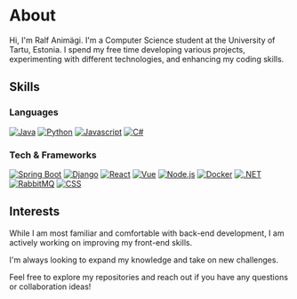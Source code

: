 # About

Hi, I'm Ralf Animägi. I'm a Computer Science student at the University of Tartu, Estonia. I spend my free time developing various projects, experimenting with different technologies, and enhancing my coding skills.

## Skills

### Languages
[![Java][Java-img]][Java-url]
[![Python][Python-img]][Python-url]
[![Javascript][Javascript-img]][Javascript-url]
[![C#][C#-img]][C#-url]

### Tech & Frameworks
[![Spring Boot][Springboot-img]][Springboot-url]
[![Django][Django-img]][Django-url]
[![React][React-img]][React-url]
[![Vue][Vue-img]][Vue-url]
[![Node.js][Node.js-img]][Node.js-url]
[![Docker][Docker-img]][Docker-url]
[![.NET][.NET-img]][.NET-url]
[![RabbitMQ][RabbitMQ-img]][RabbitMQ-url]
[![CSS][CSS-img]][CSS-url]


## Interests
While I am most familiar and comfortable with back-end development, I am actively working on improving my front-end skills. 

I'm always looking to expand my knowledge and take on new challenges.

Feel free to explore my repositories and reach out if you have any questions or collaboration ideas!


<!-- MARKDOWN LINKS & IMAGES -->
[Springboot-url]: https://spring.io/projects/spring-boot
[Springboot-img]: https://img.shields.io/badge/Spring-6DB33F?style=for-the-badge&logo=spring&logoColor=white
[Django-url]: https://www.djangoproject.com/
[Django-img]: https://img.shields.io/badge/Django-092E20?style=for-the-badge&logo=django&logoColor=white
[React-img]: https://img.shields.io/badge/React-20232A?style=for-the-badge&logo=react&logoColor=61DAFB
[React-url]: https://reactjs.org/
[Vue-img]: https://img.shields.io/badge/Vue.js-35495E?style=for-the-badge&logo=vuedotjs&logoColor=4FC08D
[Vue-url]: https://vuejs.org/
[Node.js-img]: https://img.shields.io/badge/Node.js-43853D?style=for-the-badge&logo=node.js&logoColor=white
[Node.js-url]: https://nodejs.org/en
[Express-img]: 	https://img.shields.io/badge/Express.js-404D59?style=for-the-badge
[Express-url]: https://expressjs.com/
[.NET-img]: https://img.shields.io/badge/.NET-5C2D91?style=for-the-badge&logo=.net&logoColor=white
[.NET-url]: https://dotnet.microsoft.com/en-us/learn/dotnet/what-is-dotnet
[RabbitMQ-img]: https://img.shields.io/badge/rabbitmq-%23FF6600.svg?&style=for-the-badge&logo=rabbitmq&logoColor=white
[RabbitMQ-url]: https://www.rabbitmq.com/
[Docker-img]: https://img.shields.io/badge/docker-%230db7ed.svg?style=for-the-badge&logo=docker&logoColor=white
[Docker-url]: https://www.docker.com/
[CSS-img]: https://img.shields.io/badge/CSS-239120?&style=for-the-badge&logo=css3&logoColor=white
[CSS-url]: https://www.w3schools.com/Css/


[Javascript-img]: https://img.shields.io/badge/JavaScript-323330?style=for-the-badge&logo=javascript&logoColor=F7DF1E
[Javascript-url]: https://www.javascript.com/
[Java-img]: https://img.shields.io/badge/Java-ED8B00?style=for-the-badge&logo=openjdk&logoColor=white
[Java-url]: https://www.java.com/en/
[C#-img]: https://img.shields.io/badge/C%23-239120?style=for-the-badge&logo=c-sharp&logoColor=white
[C#-url]: https://dotnet.microsoft.com/en-us/languages/csharp
[Python-img]: https://img.shields.io/badge/Python-14354C?style=for-the-badge&logo=python&logoColor=white
[Python-url]: https://www.python.org/

